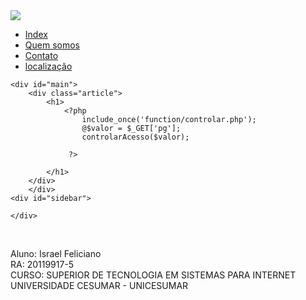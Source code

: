 <!DOCTYPE html>
<html lang="pt-br">
<head>
	<meta charset="utf-8">
	<title>MAPA Back End 1</title>
	 <link rel="icon" type="imagem/png" href="images/logo2.JPG" />
	<link rel="stylesheet" type="text/css" href="css/styles.css" media="screen" />
</head>
<body>
	<div id="header">
		<div id="logo">
			<a href="?pg=1" ><img src="images/logo2.JPG"></a>
		</div>
	</div>
	<div id="menu">
		<nav>
         <ul>
           <li><a href="index.php?pg=1">Index</a></li>
           <li><a href="index.php?pg=2">Quem somos</a></li>           
           <li><a href="index.php?pg=3">Contato</a></li>
           <li><a href="index.php?pg=4">localização</a></li>
          </ul>
        </nav>
	</div>

	<div id="main">
		<div class="article">
			<h1> 
				<?php
					include_once('function/controlar.php'); 
					@$valor = $_GET['pg'];
					controlarAcesso($valor);

				 ?>
				 
			</h1>
		</div>
		</div>
	<div id="sidebar">
		
	</div>
<br>
	<div id="footer">
		<p>
			Aluno: Israel Feliciano <br>
			RA:  20119917-5<br>
			CURSO: SUPERIOR DE TECNOLOGIA EM SISTEMAS PARA INTERNET<br>
			UNIVERSIDADE CESUMAR - UNICESUMAR
		</p>
	</div>
			
	
</body>
</html>
